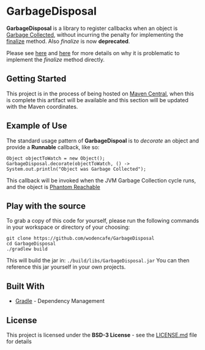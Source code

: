 # GarbageDisposal

**GarbageDisposal** is a library to register callbacks when an object is [Garbage Collected](https://www.cubrid.org/blog/understanding-java-garbage-collection), without incurring the penalty for implementing the [finalize](https://docs.oracle.com/javase/9/docs/api/java/lang/Object.html#finalize--) method. Also *finalize* is now **deprecated**.

Please see [here](https://stackoverflow.com/questions/2860121/why-do-finalizers-have-a-severe-performance-penalty) and [here](https://docs.oracle.com/javase/9/docs/api/java/lang/Object.html#finalize--) for more details on why it is problematic to implement the *finalize* method directly.

## Getting Started

This project is in the process of being hosted on [Maven Central](https://search.maven.org/), when this is complete this artifact will be available and this section will be updated with the Maven coordinates.

## Example of Use

The standard usage pattern of **GarbageDispoal** is to *decorate* an object and provide a **Runnable** callback, like so:

```
Object objectToWatch = new Object();
GarbageDisposal.decorate(objectToWatch, () -> System.out.println("Object was Garbage Collected");
```

This callback will be invoked when the JVM Garbage Collection cycle runs, and the object is [Phantom Reachable](https://docs.oracle.com/javase/7/docs/api/java/lang/ref/package-summary.html#reachability)

## Play with the source

To grab a copy of this code for yourself, please run the following commands in your workspace or directory of your choosing:
```
git clone https://github.com/wodencafe/GarbageDisposal
cd GarbageDisposal
./gradlew build
```

This will build the jar in:
`./build/libs/GarbageDisposal.jar`
You can then reference this jar yourself in your own projects.

## Built With

* [Gradle](https://gradle.org/) - Dependency Management

## License

This project is licensed under the **BSD-3 License** - see the [LICENSE.md](LICENSE.md) file for details
